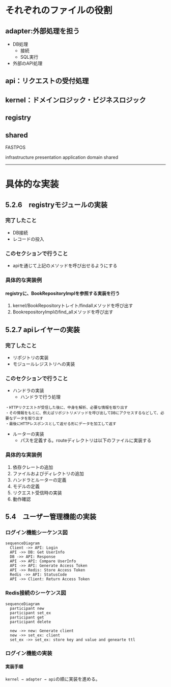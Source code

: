 # それぞれのファイルの役割

## adapter:外部処理を担う

* DB処理
  * 接続
  * SQL実行
* 外部のAPI処理

## api：リクエストの受付処理

## kernel：ドメインロジック・ビジネスロジック

## registry

## shared

FASTPOS

infrastructure
presentation
application
domain
shared

---

# 具体的な実装

## 5.2.6　registryモジュールの実装

### 完了したこと

* DB接続
* レコードの投入

### このセクションで行うこと

* apiを通じて上記のメソッドを呼び出せるようにする

### 具体的な実装例

#### registryに、BookRepositoryImplを参照する実装を行う

1. kernel/BookRepositoryトレイト/findallメソッドを呼び出す
2. BookrepositoryImplのfind_allメソッドを呼び出す

## 5.2.7 apiレイヤーの実装

### 完了したこと

* リポジトリの実装
* モジュールレジストリへの実装

### このセクションで行うこと

* ハンドラの実装
  * ハンドラで行う処理

```text
・HTTPリクエストが受信した後に、中身を解析、必要な情報を取り出す　
・その情報をもとに、例えばリポジトリメソッドを呼び出してDBにアクセスするなどして、必要なデータを取り出す
・最後にHTTPレスポンスとして返せる形にデータを加工して返す
```

* ルーターの実装
  * パスを定義する。routeディレクトリは以下のファイルに実装する

### 具体的な実装例

1. 依存クレートの追加
2. ファイルおよびディレクトリの追加
3. ハンドラとルーターの定義
4. モデルの定義
5. リクエスト受信時の実装
6. 動作確認

## 5.4　ユーザー管理機能の実装

### ログイン機能シーケンス図

```mermaid
sequenceDiagram
  Client ->> API: Login
  API ->> DB: Get UserInfo
  DB ->> API: Response 
  API ->> API: Compare UserInfo
  API ->> API: Generate Access Token
  API ->> Redis: Store Access Token
  Redis ->> API: StatusCode
  API ->> Client: Return Access Token

```

### Redis接続のシーケンス図

```mermaid
sequenceDiagram
  participant new
  participant set_ex
  participant get
  participant delete

  new ->> new: Generate client
  new ->> set_ex: client
  set_ex ->> set_ex: store key and value and genearte ttl

```

### ログイン機能の実装

#### 実装手順

`kernel → adapter → api`の順に実装を進める。
